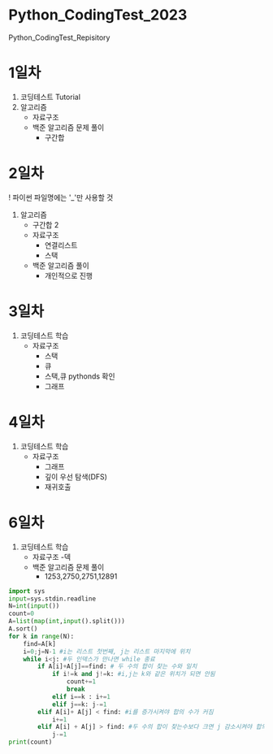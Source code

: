 # Python_CodingTest_2023
Python_CodingTest_Repisitory

# 1일차
1. 코딩테스트 Tutorial
2. 알고리즘 
    - 자료구조
    - 백준 알고리즘 문제 풀이
        - 구간합

# 2일차
! 파이썬 파일명에는 '_'만 사용할 것
1. 알고리즘
    - 구간합 2
    - 자료구조
        - 연결리스트
        - 스택
    - 백준 알고리즘 풀이
        - 개인적으로 진행

# 3일차
1. 코딩테스트 학습
    - 자료구조
        - 스택
        - 큐
        - 스택,큐 pythonds 확인
        - 그래프

# 4일차
1. 코딩테스트 학습
    - 자료구조
        - 그래프
        - 깊이 우선 탐색(DFS)
        - 재귀호출
        
# 6일차
1. 코딩테스트 학습
    - 자료구조
        -덱
    - 백준 알고리즘 문제 풀이
        - 1253,2750,2751,12891
```python
import sys
input=sys.stdin.readline
N=int(input())
count=0
A=list(map(int,input().split())) 
A.sort()
for k in range(N):
    find=A[k]
    i=0;j=N-1 #i는 리스트 첫번째, j는 리스트 마지막에 위치
    while i<j: #두 인덱스가 만나면 while 종료
        if A[i]+A[j]==find: # 두 수의 합이 찾는 수와 일치
            if i!=k and j!=k: #i,j는 k와 같은 위치가 되면 안됨
                count+=1
                break
            elif i==k : i+=1
            elif j==k: j-=1
        elif A[i]+ A[j] < find: #i를 증가시켜야 합의 수가 커짐
            i+=1
        elif A[i] + A[j] > find: #두 수의 합이 찾는수보다 크면 j 감소시켜야 합의 수 작아짐
            j-=1
print(count)
```
